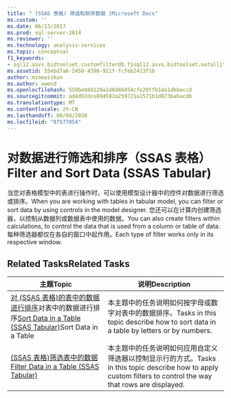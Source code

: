 ```yaml
---
title: " (SSAS 表格) 筛选和排序数据 |Microsoft Docs"
ms.custom: ''
ms.date: 06/13/2017
ms.prod: sql-server-2014
ms.reviewer: ''
ms.technology: analysis-services
ms.topic: conceptual
f1_keywords:
- sql12.asvs.bidtoolset.customfilterdb.f1sql12.asvs.bidtoolset.notallitemsshowing.f1sql12.asvs.bidtoolset.autofiltermenu.f1
ms.assetid: 55ebd7a6-2458-4398-911f-fcfeb2413f1b
author: minewiskan
ms.author: owend
ms.openlocfilehash: 558be08d129a1d6d86454cfe20ffb1da1dbbeccd
ms.sourcegitcommit: ad4d92dce894592a259721a1571b1d8736abacdb
ms.translationtype: MT
ms.contentlocale: zh-CN
ms.lasthandoff: 08/04/2020
ms.locfileid: "87577054"
---
```

# <a name="filter-and-sort-data-ssas-tabular"></a><span data-ttu-id="79607-102">对数据进行筛选和排序（SSAS 表格）</span><span class="sxs-lookup"><span data-stu-id="79607-102">Filter and Sort Data (SSAS Tabular)</span></span>
  <span data-ttu-id="79607-103">当您对表格模型中的表进行操作时，可以使用模型设计器中的控件对数据进行筛选或排序。</span><span class="sxs-lookup"><span data-stu-id="79607-103">When you are working with tables in tabular model, you can filter or sort data by using controls in the model designer.</span></span> <span data-ttu-id="79607-104">您还可以在计算内创建筛选器，以控制从数据列或数据表中使用的数据。</span><span class="sxs-lookup"><span data-stu-id="79607-104">You can also create filters within calculations, to control the data that is used from a column or table of data.</span></span> <span data-ttu-id="79607-105">每种筛选器都仅在各自的窗口中起作用。</span><span class="sxs-lookup"><span data-stu-id="79607-105">Each type of filter works only in its respective window.</span></span>  
  
## <a name="related-tasks"></a><span data-ttu-id="79607-106">Related Tasks</span><span class="sxs-lookup"><span data-stu-id="79607-106">Related Tasks</span></span>  
  
|<span data-ttu-id="79607-107">主题</span><span class="sxs-lookup"><span data-stu-id="79607-107">Topic</span></span>|<span data-ttu-id="79607-108">说明</span><span class="sxs-lookup"><span data-stu-id="79607-108">Description</span></span>|  
|-----------|-----------------|  
|<span data-ttu-id="79607-109">[对 &#40;SSAS 表格&#41;的表中的数据进行排序](tabular-models/sort-data-in-a-table-ssas-tabular.md)对表中的数据进行排序</span><span class="sxs-lookup"><span data-stu-id="79607-109">[Sort Data in a Table &#40;SSAS Tabular&#41;](tabular-models/sort-data-in-a-table-ssas-tabular.md)Sort Data in a Table</span></span>|<span data-ttu-id="79607-110">本主题中的任务说明如何按字母或数字对表中的数据排序。</span><span class="sxs-lookup"><span data-stu-id="79607-110">Tasks in this topic describe how to sort data in a table by letters or by numbers.</span></span>|  
|[<span data-ttu-id="79607-111">&#40;SSAS 表格&#41;筛选表中的数据</span><span class="sxs-lookup"><span data-stu-id="79607-111">Filter Data in a Table &#40;SSAS Tabular&#41;</span></span>](tabular-models/filter-data-in-a-table-ssas-tabular.md)|<span data-ttu-id="79607-112">本主题中的任务说明如何应用自定义筛选器以控制显示行的方式。</span><span class="sxs-lookup"><span data-stu-id="79607-112">Tasks in this topic describe how to apply custom filters to control the way that rows are displayed.</span></span>|  
  
  
